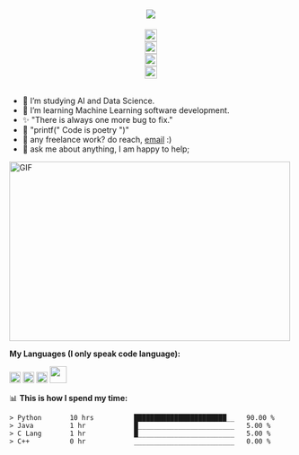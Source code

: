 <h1 align="center">
  <a href="https://git.io/typing-svg">
    <img src="https://readme-typing-svg.herokuapp.com/?lines=Hello,+There!+👋;This+is+Yousinator+🤖....;Nice+to+meet+you!+😆&center=true&size=30">
  </a>
</h1>

<div href="https://www.instagram.com/y_musabeh/" align="center">
  <img src="https://raw.githubusercontent.com/hussainweb/hussainweb/main/icons/instagram.png" width="22px">
</div>

<div href="https://discord.gg/XTW52Kt" align="center">
  <img src="https://raw.githubusercontent.com/peterthehan/peterthehan/master/assets/discord.svg" width="22px">
</div>

<div href="https://twitter.com/OverpoweredOG_" align="center">
  <img src="https://raw.githubusercontent.com/peterthehan/peterthehan/master/assets/twitter.svg" width="22px">
</div>

<div href="https://www.linkedin.com/in/yousef-musabeh-381081242/" align="center">
  <img src="https://raw.githubusercontent.com/peterthehan/peterthehan/master/assets/linkedin.svg" width="22px">
</div>



<br />


- 🔭 I’m studying AI and Data Science. 
- 🌱 I’m learning Machine Learning software development.
- ✨ "There is always one more bug to fix."
- 💫 "printf(" Code is poetry ")"
- 💼 any freelance work? do reach, [email](y.omusabeh@gmail.com) :)
- 💬 ask me about anything, I am happy to help;

<img align="center" alt="GIF" src="https://github.com/abhisheknaiidu/abhisheknaiidu/blob/master/code.gif?raw=true" width="500" height="320" />
  

**My Languages (I only speak code language):**  

<code><img height="20" src="https://img.shields.io/badge/-C++-00599C?style=flat-square&logo=c"></code>
<code><img height="20" src="https://img.shields.io/badge/-Python-black?style=flat-square&logo=Python"></code>
<code><img height="20" src="https://img.shields.io/badge/-java-E34A86?style=flat-square&logo=java"></code>
<code><img height="30" src="https://cdn.icon-icons.com/icons2/2415/PNG/512/c_original_logo_icon_146611.png"></code>

📊 **This is how I spend my time:**
<!--START_SECTION:waka-->

```text
> Python       10 hrs          ███████████████████████__   90.00 %
> Java         1 hr            █________________________   5.00 %
> C Lang       1 hr            █________________________   5.00 %
> C++          0 hr            _________________________   0.00 %
```
